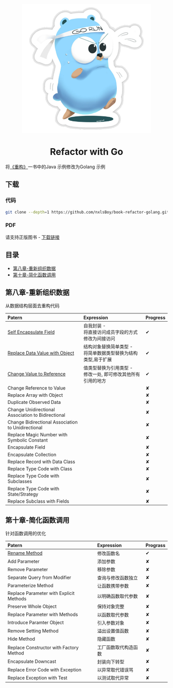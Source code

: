 <p align="center">
    <img src="/go&#32;runner.jpg" height="400"></img>
    <h1 align="center">Refactor with Go</h1>
</p>

将[《重构》](https://baike.baidu.com/item/%E9%87%8D%E6%9E%84/2182519?fr=aladdin)一书中的Java 示例修改为Golang 示例

## 下载

### 代码

```bash
git clone --depth=1 https://github.com/nxlsBoy/book-refactor-golang.git
```

### PDF

请支持正版图书 - [下载链接](https://github.com/nxlsBoy/book-refactor-golang/raw/master/%E9%87%8D%E6%9E%84(%E7%AC%AC%E4%B8%80%E7%89%88).pdf)

## 目录

- [第八章-重新组织数据](#第八章-重新组织数据)
- [第十章-简化函数调用](#第十章-简化函数调用)

## 第八章-重新组织数据

从数据结构层面去重构代码

| Patern                                                                              | Expression                                                       | Progress |
| :---------------------------------------------------------------------------------- | :--------------------------------------------------------------- | :------- |
| [Self Encapsulate Field](./chapter8/self_encapsulate_field/README.md)               | 自我封装 -<br>将直接访问成员字段的方式修改为间接访问             | ✔        |
| [Replace Data Value with Object](chapter8/replace_data_value_with_object/README.md) | 结构对象替换简单类型 -<br> 将简单数据类型替换为结构类型,易于扩展 | ✔        |
| [Change Value to Reference](chapter8/change_value_to_reference/README.md)           | 值类型替换为引用类型 -<br> 修改一处, 即可修改其他所有引用的地方  | ✔        |
| Change Reference to Value                                                           |                                                                  | ✘        |
| Replace Array with Object                                                           |                                                                  | ✘        |
| Duplicate Observed Data                                                             |                                                                  | ✘        |
| Change Unidirectional Association to Bidirectional                                  |                                                                  | ✘        |
| Change Bidirectional Association to Unidirectional                                  |                                                                  | ✘        |
| Replace Magic Number with Symbolic Constant                                         |                                                                  | ✘        |
| Encapsulate Field                                                                   |                                                                  | ✘        |
| Encapsulate Collection                                                              |                                                                  | ✘        |
| Replace Record with Data Class                                                      |                                                                  | ✘        |
| Replace Type Code with Class                                                        |                                                                  | ✘        |
| Replace Type Code with Subclasses                                                   |                                                                  | ✘        |
| Replace Type Code with State/Strategy                                               |                                                                  | ✘        |
| Replace Subclass with Fields                                                        |                                                                  | ✘        |

## 第十章-简化函数调用

针对函数调用的优化

| Patern                                             | Expression           | Prograss |
| :------------------------------------------------- | :------------------- | :------- |
| [Rename Method](chapter10/rename_method/README.md) | 修改函数名           | ✔        |
| Add Parameter                                      | 添加参数             | ✘        |
| Remove Parameter                                   | 移除参数             | ✘        |
| Separate Query from Modifier                       | 查询与修改函数独立   | ✘        |
| Parameterize Method                                | 让函数携带参数       | ✘        |
| Replace Parameter with Explicit Methods            | 以明确函数取代参数   | ✘        |
| Preserve Whole Object                              | 保持对象完整         | ✘        |
| Replace Parameter with Methods                     | 以函数取代参数       | ✘        |
| Introduce Paramter Object                          | 引入参数对象         | ✘        |
| Remove Setting Method                              | 溢出设置值函数       | ✘        |
| Hide Method                                        | 隐藏函数             | ✘        |
| Replace Constructor with Factory Method            | 工厂函数取代构造函数 | ✘        |
| Encapsulate Downcast                               | 封装向下转型         | ✘        |
| Replace Error Code with Exception                  | 以异常取代错误骂     | ✘        |
| Replace Exception with Test                        | 以测试取代异常       | ✘        |
